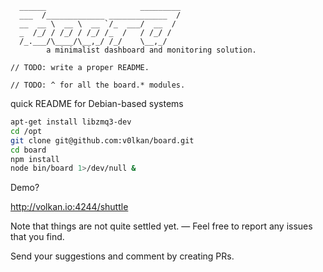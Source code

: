       ______                     _________
      ___  /_____________ _____________  /
      __  __ \  __ \  __ `/_  ___/  __  /
      _  /_/ / /_/ / /_/ /_  /   / /_/ /
      /_.___/\____/\__,_/ /_/    \__,_/
            a minimalist dashboard and monitoring solution.


```
// TODO: write a proper README.

// TODO: ^ for all the board.* modules.
```

quick README for Debian-based systems

```bash
apt-get install libzmq3-dev
cd /opt
git clone git@github.com:v0lkan/board.git
cd board
npm install
node bin/board 1>/dev/null &
```

Demo?

<http://volkan.io:4244/shuttle>

Note that things are not quite settled yet. — Feel free to report any issues that you find.

Send your suggestions and comment by creating PRs.

